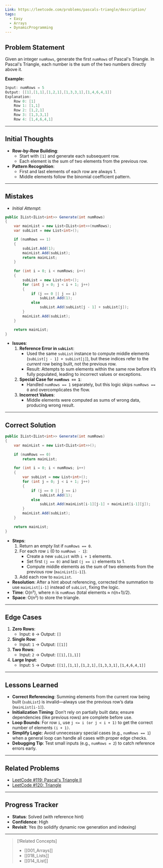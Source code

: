 ```yaml
---
Link: https://leetcode.com/problems/pascals-triangle/description/
tags:
  - Easy
  - Arrays
  - DynamicProgramming
---
```

## Problem Statement

Given an integer `numRows`, generate the first `numRows` of Pascal's Triangle. In Pascal's Triangle, each number is the sum of the two numbers directly above it.

**Example:**
```csharp
Input: numRows = 5
Output: [[1],[1,1],[1,2,1],[1,3,3,1],[1,4,6,4,1]]
Explanation: 
    Row 0: [1]
    Row 1: [1,1]
    Row 2: [1,2,1]
    Row 3: [1,3,3,1]
    Row 4: [1,4,6,4,1]
```

---
## Initial Thoughts

- **Row-by-Row Building**:
  - Start with `[1]` and generate each subsequent row.
  - Each element is the sum of two elements from the previous row.
- **Pattern Recognition**:
  - First and last elements of each row are always 1.
  - Middle elements follow the binomial coefficient pattern.

---
## Mistakes

- *Initial Attempt*:
```csharp
public IList<IList<int>> Generate(int numRows)
{
    var mainList = new List<IList<int>>(numRows);
    var subList = new List<int>();

    if (numRows == 1) 
    {
        subList.Add(1);
        mainList.Add(subList);
        return mainList;   
    }
    
    for (int i = 0; i < numRows; i++)
    {
        subList = new List<int>();
        for (int j = 0; j < i + 1; j++)
        {
            if (j == 0 || j == i)
                subList.Add(1);
            else
                subList.Add(subList[j - 1] + subList[j]); 
        }
        mainList.Add(subList);
    }

    return mainList;
}
```

- **Issues**:
  1. **Reference Error in `subList`**:
     - Used the same `subList` instance to compute middle elements (`subList[j - 1] + subList[j]`), but these indices refer to the *current* row being built, not the previous row.
     - Result: Attempts to sum elements within the same row before it’s fully populated, leading to incorrect values or exceptions.
  2. **Special Case for `numRows == 1`**:
     - Handled `numRows == 1` separately, but this logic skips `numRows == 0` and overcomplicates the flow.
  3. **Incorrect Values**:
     - Middle elements were computed as sums of wrong data, producing wrong result.

---
## Correct Solution

```csharp
public IList<IList<int>> Generate(int numRows)
{
    var mainList = new List<IList<int>>();
    
    if (numRows == 0)
        return mainList;
        
    for (int i = 0; i < numRows; i++)
    {
        var subList = new List<int>();
        for (int j = 0; j < i + 1; j++)
        {
            if (j == 0 || j == i)
                subList.Add(1);
            else
                subList.Add(mainList[i-1][j-1] + mainList[i-1][j]);
        }
        mainList.Add(subList);
    }
    
    return mainList;
}
```

- **Steps**:
    1. Return an empty list if `numRows == 0`.
    2. For each row `i` (0 to `numRows - 1`):
        - Create a new `subList` with `i + 1` elements.
        - Set first `(j == 0)` and last `(j == i)` elements to 1.
        - Compute middle elements as the sum of two elements from the previous row (`mainList[i-1]`).
    3. Add each row to `mainList`.
- **Resolution**: After a hint about referencing, corrected the summation to use `mainList[i-1]` instead of `subList`, fixing the logic.
- **Time**: O(n²), where n is `numRows` (total elements ≈ n(n+1)/2).
- **Space**: O(n²) to store the triangle.
---
## Edge Cases

1. **Zero Rows**:
   - Input: `0` → Output: `[]`
2. **Single Row**:
   - Input: `1` → Output: `[[1]]`
3. **Two Rows**:
   - Input: `2` → Output: `[[1],[1,1]]`
4. **Large Input**:
   - Input: `5` → Output: `[[1],[1,1],[1,2,1],[1,3,3,1],[1,4,6,4,1]]`

---
## Lessons Learned

- **Correct Referencing**: Summing elements from the current row being built (`subList`) is invalid—always use the previous row’s data (`mainList[i-1]`).
- **Initialization Timing**: Don’t rely on partially built data; ensure dependencies (like previous rows) are complete before use.
- **Loop Bounds**: For row `i`, use `j <= i (or j < i + 1)` to get the correct number of elements `(i + 1)`.
- **Simplify Logic**: Avoid unnecessary special cases (e.g., `numRows == 1`) when a general loop can handle all cases with proper edge checks.
- **Debugging Tip**: Test small inputs (e.g., `numRows = 2`) to catch reference errors early.

---

## Related Problems

- [LeetCode #119: Pascal's Triangle II](https://leetcode.com/problems/pascals-triangle-ii/)
- [LeetCode #120: Triangle](https://leetcode.com/problems/triangle/)

---

## Progress Tracker

- **Status**: Solved (with reference hint)
- **Confidence**: High
- **Revisit**: Yes (to solidify dynamic row generation and indexing)

---

>[!Related Concepts]
>- [[001_Arrays]]
>- [[018_Lists]]
>- [[014_IList]]
